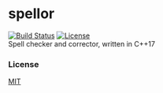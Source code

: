 # spellor
[![Build Status](https://travis-ci.org/spellor/spellor.svg?branch=master)](https://travis-ci.org/spellor/spellor/builds)  [![License](https://img.shields.io/badge/license-MIT-blue.svg)](https://manparvesh.mit-license.org)  
Spell checker and corrector, written in C++17

### License
[MIT](https://manparvesh.mit-license.org)
